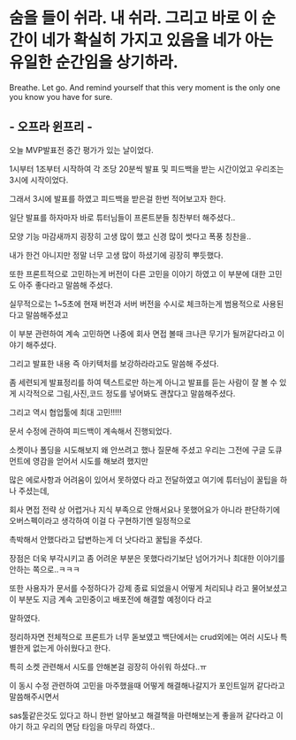 # 숨을 들이 쉬라. 내 쉬라. 그리고 바로 이 순간이 네가 확실히 가지고 있음을 네가 아는 유일한 순간임을 상기하라.

Breathe. Let go. And remind yourself that this very moment is the only one you know you have for sure.

## - 오프라 윈프리 -

오늘 MVP발표전 중간 평가가 있는 날이었다.

1시부터 1조부터 시작하여 각 조당 20분씩 발표 및 피드백을 받는 시간이었고 우리조는 3시에 시작이었다.

그래서 3시에 발표를 하였고 피드백을 받은걸 한번 적어보고자 한다.

일단 발표를 하자마자 바로 튜터님들이 프론트분들 칭찬부터 해주셨다..

모양 기능 마감새까지 굉장히 고생 많이 했고 신경 많이 썻다고 폭풍 칭찬을..

내가 한건 아니지만 정말 너무 고생 많이 하셨기에 굉장히 뿌듯했다.

또한 프론트적으로 고민하는게 버전이 다른 고민을 이야기 하였고 이 부분에 대한 고민도 아주 좋다라고 말씀해 주셨다.

실무적으로는 1~5초에 현재 버전과 서버 버전을 수시로 체크하는게 범용적으로 사용된다고 말씀해주셨고 

이 부분 관련하여 계속 고민하면 나중에 회사 면접 볼때 크나큰 무기가 될꺼같다라고 이야기 해주셨다.

그리고 발표한 내용 즉 아키텍처를 보강하라라고도 말씀해 주셨다.

좀 세련되게 발표정리를 하여 텍스트로만 하는게 아니고 발표를 듣는 사람이 잘 볼 수 있게 시각적으로 그림,사진,코드 정도를 넣어봐도 괜찮다고 말씀해주셨다.

그리고 역시 협업툴에 최대 고민!!!!!

문서 수정에 관하여 피드백이 계속해서 진행되었다.

소켓이나 폴딩을 시도해보지 왜 안쓰려고 했나 질문해 주셨고 우리는 그전에 구글 도큐먼트에 영감을 얻어서 시도를 해보려 했지만

많은 에로사항과 어려움이 있어서 못하였다 라고 전달하였고 여기에 튜터님이 꿀팁을 하나 주셨는데, 

회사 면접 전략 상 어렵거나 지식 부족으로 안해서요나 못했어요가 아니라 판단하기에 오버스펙이라고 생각하여 이걸 다 구현하기엔 일정적으로 

촉박해서 안했다라고 답변하는게 더 낫다라고 꿀팁을 주셨다.

장점은 더욱 부각시키고 좀 어려운 부분은 못했다라기보단 넘어가거나 최대한 이야기를 안하는 쪽으로..ㅋㅋㅋ

또한 사용자가 문서를 수정하다가 강제 종료 되었을시 어떻게 처리되냐 라고 물어보셨고 이 부분도 지금 계속 고민중이고 배포전에 해결할 예정이다 라고 

말하였다.

정리하자면 전체적으로 프론트가 너무 돋보였고 백단에서는 crud외에는 여러 시도나 특별한게 없는게 아쉬웠다고 한다.

특히 소켓 관련해서 시도를 안해본걸 굉장히 아쉬워 하셨다..ㅠ

이 동시 수정 관련하여 고민을 마주했을때 어떻게 해결해나갈지가 포인트일꺼 같다라고 말씀해주시면서 

sas툴같은것도 있다고 하니 한번 알아보고 해결책을 마련해보는게 좋을꺼 같다라고 이야기 하고 우리의 면담 타임을 마무리 하였다..


